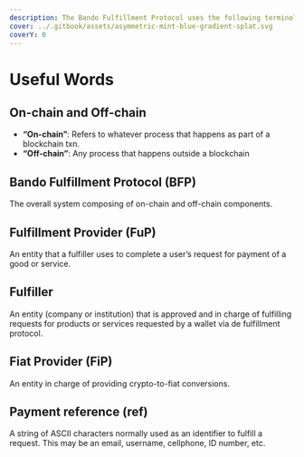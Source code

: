 ```yaml
---
description: The Bando Fulfillment Protocol uses the following terminology.
cover: ../.gitbook/assets/asymmetric-mint-blue-gradient-splat.svg
coverY: 0
---
```


# Useful Words

## On-chain and Off-chain

* **“On-chain”**: Refers to whatever process that happens as part of a blockchain txn.
* **“Off-chain”**: Any process that happens outside a blockchain

## Bando Fulfillment Protocol (BFP)

The overall system composing of on-chain and off-chain components.

## Fulfillment Provider (FuP)

An entity that a fulfiller uses to complete a user’s request for payment of a good or service.

## Fulfiller

An entity (company or institution) that is approved and in charge of fulfilling requests for products or services requested by a wallet via de fulfillment protocol.

## Fiat Provider (FiP)

An entity in charge of providing crypto-to-fiat conversions.

## Payment reference (ref)

A string of ASCII characters normally used as an identifier to fulfill a request. This may be an email, username, cellphone, ID number, etc.

